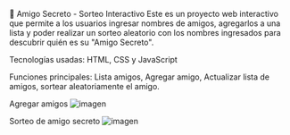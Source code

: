🎁 Amigo Secreto - Sorteo Interactivo 
Este es un proyecto web interactivo que permite a los usuarios ingresar nombres de amigos,
agregarlos a una lista y poder realizar un sorteo aleatorio con los nombres ingresados para descubrir quién es su "Amigo Secreto". 

Tecnologías usadas: HTML, CSS y JavaScript

Funciones principales:  Lista amigos, Agregar amigo, Actualizar lista de amigos, sortear aleatoriamente el amigo.

Agregar amigos
![imagen](https://github.com/user-attachments/assets/8f1130ec-aafc-4428-adb9-debeab141f6c)

Sorteo de amigo secreto
![imagen](https://github.com/user-attachments/assets/5fbf5cf0-ddd3-4fb1-99a6-340d9675d0db)

